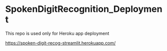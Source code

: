 # SpokenDigitRecognition_Deployment

This repo is used only for Heroku app deployment

https://spoken-digit-recog-streamlit.herokuapp.com/
